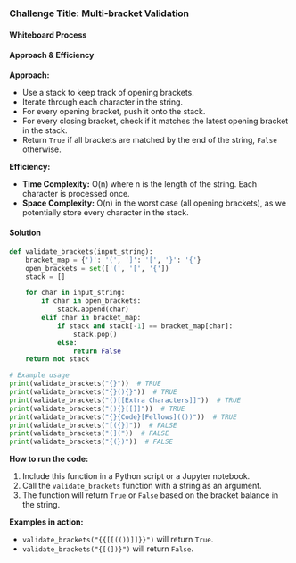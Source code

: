
### Challenge Title: Multi-bracket Validation

#### Whiteboard Process


#### Approach & Efficiency
**Approach:**
- Use a stack to keep track of opening brackets.
- Iterate through each character in the string.
- For every opening bracket, push it onto the stack.
- For every closing bracket, check if it matches the latest opening bracket in the stack.
- Return `True` if all brackets are matched by the end of the string, `False` otherwise.

**Efficiency:**
- **Time Complexity:** O(n) where n is the length of the string. Each character is processed once.
- **Space Complexity:** O(n) in the worst case (all opening brackets), as we potentially store every character in the stack.

#### Solution
```python
def validate_brackets(input_string):
    bracket_map = {')': '(', ']': '[', '}': '{'}
    open_brackets = set(['(', '[', '{'])
    stack = []

    for char in input_string:
        if char in open_brackets:
            stack.append(char)
        elif char in bracket_map:
            if stack and stack[-1] == bracket_map[char]:
                stack.pop()
            else:
                return False
    return not stack

# Example usage
print(validate_brackets("{}"))  # TRUE
print(validate_brackets("{}(){}"))  # TRUE
print(validate_brackets("()[[Extra Characters]]"))  # TRUE
print(validate_brackets("(){}[[]]"))  # TRUE
print(validate_brackets("{}{Code}[Fellows](())"))  # TRUE
print(validate_brackets("[({}]"))  # FALSE
print(validate_brackets("(]("))  # FALSE
print(validate_brackets("{(})"))  # FALSE
```

**How to run the code:**
1. Include this function in a Python script or a Jupyter notebook.
2. Call the `validate_brackets` function with a string as an argument.
3. The function will return `True` or `False` based on the bracket balance in the string.

**Examples in action:**
- `validate_brackets("{{[[(())]]}}")` will return `True`.
- `validate_brackets("{[(])}")` will return `False`.
